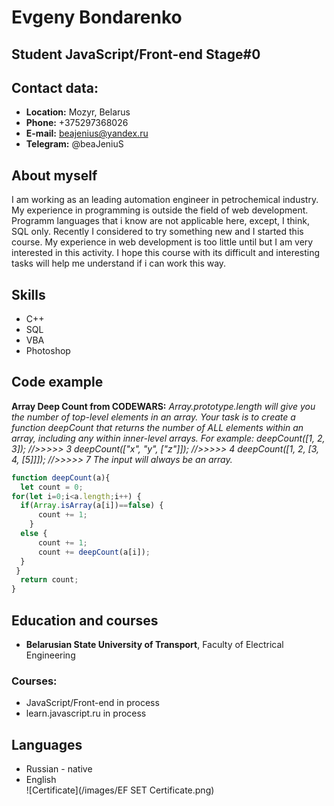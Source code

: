 # Evgeny Bondarenko

## Student JavaScript/Front-end Stage#0

## Contact data:
* **Location:** Mozyr, Belarus
* **Phone:** +375297368026
* **E-mail:** beajenius@yandex.ru
* **Telegram:** @beaJeniuS

## About myself
I am working as an leading automation engineer in petrochemical industry. 
My experience in programming is outside the field of web development. Programm
languages that i know are not applicable here, except, I think, SQL only. Recently I 
considered to try something new and I started this course. My experience in web 
development is too little until but I am very interested in this activity. I hope this 
course with its difficult and interesting tasks will help me understand if i can work this way.

## Skills
* C++
* SQL
* VBA
* Photoshop

## Code example
**Array Deep Count from CODEWARS:**
*Array.prototype.length will give you the number of top-level elements in an array.
Your task is to create a function deepCount that returns the number of ALL elements 
within an array, including any within inner-level arrays.
For example:  deepCount([1, 2, 3]); //>>>>> 3
              deepCount(["x", "y", ["z"]]); //>>>>> 4
              deepCount([1, 2, [3, 4, [5]]]); //>>>>> 7
The input will always be an array.*

```javascript
function deepCount(a){
  let count = 0;
for(let i=0;i<a.length;i++) {
  if(Array.isArray(a[i])==false) {
      count += 1;
    }
  else {
      count += 1;
      count += deepCount(a[i]);
  }
 }
  return count;
}
```
## Education and courses
* **Belarusian State University of Transport**, Faculty of Electrical Engineering
### **Courses:**
* JavaScript/Front-end in process
* learn.javascript.ru in process

## Languages
* Russian - native
* English  
![Certificate](/images/EF SET Certificate.png)